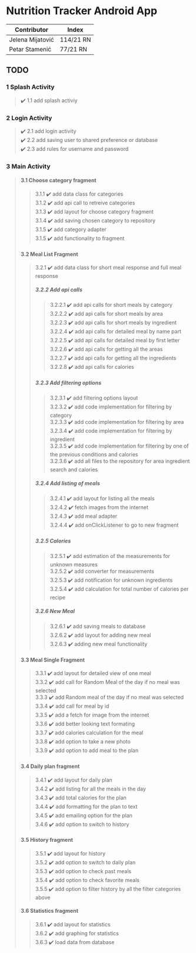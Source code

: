 # Nutrition Tracker Android App

| Contributor | Index |
| ----------- | ----------- |
| Jelena Mijatović | 114/21 RN |
| Petar Stamenić | 77/21 RN |


## TODO
### 1 Splash Activity
> :heavy_check_mark: 1.1 add splash activiy 
### 2 Login Activity
> :heavy_check_mark: 2.1 add login activity <br>
> :heavy_check_mark: 2.2 add saving user to shared preference or database <br>
> :heavy_check_mark: 2.3 add rules for username and password <br>
### 3 Main Activity
> #### 3.1 Choose category fragment
>> 3.1.1 :heavy_check_mark: add data class for categories <br>
>> 3.1.2 :heavy_check_mark: add api call to retreive categories <br>
>> 3.1.3 :heavy_check_mark: add layout for choose category fragment <br>
>> 3.1.4 :heavy_check_mark: add saving chosen category to repository <br>
>> 3.1.5 :heavy_check_mark: add category adapter <br>
>> 3.1.5 :heavy_check_mark: add functionality to fragment <br>
> #### 3.2 Meal List Fragment
>> 3.2.1 :heavy_check_mark: add data class for short meal response and full meal response
>> ##### 3.2.2 Add api calls
>>> 3.2.2.1 :heavy_check_mark: add api calls for short meals by category <br>
>>> 3.2.2.2 :heavy_check_mark: add api calls for short meals by area <br>
>>> 3.2.2.3 :heavy_check_mark: add api calls for short meals by ingredient <br>
>>> 3.2.2.4 :heavy_check_mark: add api calls for detailed meal by name part <br>
>>> 3.2.2.5 :heavy_check_mark: add api calls for detailed meal by first letter <br>
>>> 3.2.2.6 :heavy_check_mark: add api calls for getting all the areas <br>
>>> 3.2.2.7 :heavy_check_mark: add api calls for getting all the ingredients <br>
>>> 3.2.2.8 :heavy_check_mark: add api calls for calories
>> ##### 3.2.3 Add filtering options
>>> 3.2.3.1 :heavy_check_mark: add filtering options layout <br>
>>> 3.2.3.2 :heavy_check_mark: add code implementation for filtering by category <br>
>>> 3.2.3.3 :heavy_check_mark: add code implementation for filtering by area <br>
>>> 3.2.3.4 :heavy_check_mark: add code implementation for filtering by ingredient <br>
>>> 3.2.3.5 :heavy_check_mark: add code implementation for filtering by one of the previous conditions and calories <br>
>>> 3.2.3.6 :heavy_check_mark: add all files to the repository for area ingredient search and calories <br>
>> ##### 3.2.4 Add listing of meals
>>> 3.2.4.1 :heavy_check_mark: add layout for listing all the meals <br>
>>> 3.2.4.2 :heavy_check_mark: fetch images from the internet <br>
>>> 3.2.4.3 :heavy_check_mark: add meal adapter <br>
>>> 3.2.4.4 :heavy_check_mark: add onClickListener to go to new fragment <br>
>> ##### 3.2.5 Calories
>>> 3.2.5.1 :heavy_check_mark: add estimation of the measurements for unknown measures <br>
>>> 3.2.5.2 :heavy_check_mark: add converter for measurements <br>
>>> 3.2.5.3 :heavy_check_mark: add notification for unknown ingredients <br>
>>> 3.2.5.4 :heavy_check_mark: add calculation for total number of calories per recipe
>> ##### 3.2.6 New Meal
>>> 3.2.6.1 :heavy_check_mark: add saving meals to database <br>
>>> 3.2.6.2 :heavy_check_mark: add layout for adding new meal <br>
>>> 3.2.6.3 :heavy_check_mark: adding new meal functionality <br>
> #### 3.3 Meal Single Fragment
>> 3.3.1 :heavy_check_mark: add layout for detailed view of one meal <br>
>> 3.3.2 :heavy_check_mark: add call for Random Meal of the day if no meal was selected <br>
>> 3.3.3 :heavy_check_mark: add Random meal of the day if no meal was selected <br>
>> 3.3.4 :heavy_check_mark: add call for meal by id <br>
>> 3.3.5 :heavy_check_mark: add a fetch for image from the internet <br>
>> 3.3.6 :heavy_check_mark: add better looking text formating <br>
>> 3.3.7 :heavy_check_mark: add calories calculation for the meal <br>
>> 3.3.8 :heavy_check_mark: add option to take a new photo <br>
>> 3.3.9 :heavy_check_mark: add option to add meal to the plan <br>
> #### 3.4 Daily plan fragment
>> 3.4.1 :heavy_check_mark: add layout for daily plan <br>
>> 3.4.2 :heavy_check_mark: add listing for all the meals in the day <br>
>> 3.4.3 :heavy_check_mark: add total calories for the plan <br>
>> 3.4.4 :heavy_check_mark: add formatting for the plan to text <br>
>> 3.4.5 :heavy_check_mark: add emailing option for the plan <br>
>> 3.4.6 :heavy_check_mark: add option to switch to history <br>
> #### 3.5 History fragment
>> 3.5.1 :heavy_check_mark: add layout for history <br>
>> 3.5.2 :heavy_check_mark: add option to switch to daily plan <br>
>> 3.5.3 :heavy_check_mark: add option to check past meals <br>
>> 3.5.4 :heavy_check_mark: add option to check favorite meals <br>
>> 3.5.5 :heavy_check_mark: add option to filter history by all the filter categories above <br>
> #### 3.6 Statistics fragment
>> 3.6.1 :heavy_check_mark: add layout for statistics <br>
>> 3.6.2 :heavy_check_mark: add graphing for statistics <br>
>> 3.6.3 :heavy_check_mark: load data from database <br>
